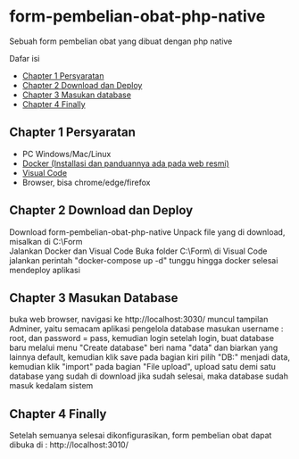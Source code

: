 # form-pembelian-obat-php-native
Sebuah form pembelian obat yang dibuat dengan php native

Dafar isi
- [Chapter 1 Persyaratan](#chapter-1-persyaratan)
- [Chapter 2 Download dan Deploy](#chapter-2-download-dan-deploy)
- [Chapter 3 Masukan database](#chapter-3-masukan-database)
- [Chapter 4 Finally](#chapter-4-finally)

## Chapter 1 Persyaratan

- PC Windows/Mac/Linux
- [Docker (Installasi dan panduannya ada pada web resmi)](https://www.docker.com/)
- [Visual Code](https://code.visualstudio.com/)
- Browser, bisa chrome/edge/firefox

## Chapter 2 Download dan Deploy

Download form-pembelian-obat-php-native
Unpack file yang di download, misalkan di C:\Form\
Jalankan Docker dan Visual Code
Buka folder C:\Form\ di Visual Code
jalankan perintah "docker-compose up -d"
tunggu hingga docker selesai mendeploy aplikasi

## Chapter 3 Masukan Database

buka web browser, navigasi ke http://localhost:3030/
muncul tampilan Adminer, yaitu semacam aplikasi pengelola database
masukan username : root, dan password = pass, kemudian login
setelah login, buat database baru melalui menu "Create database"
beri nama "data" dan biarkan yang lainnya default, kemudian klik save
pada bagian kiri pilih "DB:" menjadi data, kemudian klik "import"
pada bagian "File upload", upload satu demi satu database yang sudah di download
jika sudah selesai, maka database sudah masuk kedalam sistem

## Chapter 4 Finally

Setelah semuanya selesai dikonfigurasikan, form pembelian obat dapat dibuka di :
http://localhost:3010/
